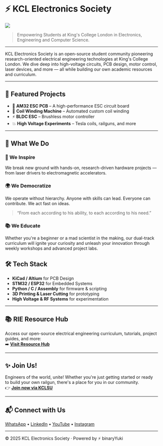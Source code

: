 # ⚡ KCL Electronics Society

<img src="https://github.com/KCL-RIE/rie-website-next/blob/1e3ede12305babf1de4a188547c586c69b09efb0/public/img/banner.png?raw=true">

> Empowering Students at King's College London in Electronics, Engineering and Computer Science.

---

KCL Electronics Society is an open-source student community pioneering research-oriented electrical engineering technologies at King's College London. We dive deep into high-voltage circuits, PCB design, motor control, laser devices, and more — all while building our own academic resources and curriculum.

---

## 🔧 Featured Projects

- 🔋 **AM32 ESC PCB** – A high-performance ESC circuit board
- 🔄 **Coil Winding Machine** – Automated custom coil winding
- ⚡ **BLDC ESC** – Brushless motor controller
- 💥 **High Voltage Experiments** – Tesla coils, railguns, and more

---

## 🚀 What We Do

### 🧪 We Inspire  
We break new ground with hands-on, research-driven hardware projects — from laser drivers to electromagnetic accelerators.

### 🌍 We Democratize  
We operate without hierarchy. Anyone with skills can lead. Everyone can contribute. We act fast on ideas.  
> “From each according to his ability, to each according to his need.”

### 📚 We Educate  
Whether you're a beginner or a mad scientist in the making, our dual-track curriculum will ignite your curiosity and unleash your innovation through weekly workshops and advanced project labs.

## 🛠 Tech Stack

- **KiCad / Altium** for PCB Design  
- **STM32 / ESP32** for Embedded Systems  
- **Python / C / Assembly** for firmware & scripting  
- **3D Printing & Laser Cutting** for prototyping  
- **High Voltage & RF Systems** for experimentation

---

## 📚 RIE Resource Hub

Access our open-source electrical engineering curriculum, tutorials, project guides, and more:  
➡️ **[Visit Resource Hub](https://kclelectronics.co.uk/projects)**

---

## ✨ Join Us!

Engineers of the world, unite! Whether you're just getting started or ready to build your own railgun, there's a place for you in our community.  
👉 **[Join now via KCLSU](https://www.kclsu.org/groups/activities/join/rie/)**

---

## 📬 Connect with Us

[WhatsApp](https://forms.office.com/Pages/ResponsePage.aspx?id=FM9wg_MWFky4PHJAcWVDVkEs-pRUIlRKl3ZsypH8Ho9UMTBEVFRXR09QNUlCSEwwMUszTUpSNUlDMC4u) • [LinkedIn](https://www.linkedin.com/company/kcl-research-in-electronics/) • [YouTube](https://www.youtube.com/@KCL_RIE) • [Instagram](https://www.instagram.com/kcl.electricalresearch/)

---

© 2025 KCL Electronics Society · Powered by ⚡ binaryYuki
